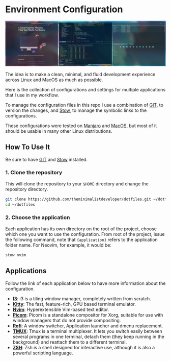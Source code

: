 # Environment Configuration

![Environment on Manjaro with i3 gaps](./screenshot.png)

The idea is to make a clean, minimal, and fluid development experience across Linux and MacOS as much as possible.

Here is the collection of configurations and settings for multiple applications that I use in my workflow.

To manage the configuration files in this repo I use a combination of [GIT](https://git-scm.com/), to version the changes, and [Stow](https://www.gnu.org/software/stow/), to manage the symbolic links to the configurations.

These configurations were tested on [Manjaro](https://manjaro.org/) and [MacOS](https://www.apple.com/de/macos/monterey/), but most of it should be usable in many other Linux distributions.

## How To Use It
Be sure to have [GIT](https://git-scm.com/) and [Stow](https://www.gnu.org/software/stow/) installed.

### 1. Clone the repository
This will clone the repository to your `$HOME` directory and change the repository directory.
```bash
git clone https://github.com/theminimalistdeveloper/dotfiles.git ~/dotfiles
cd ~/dotfiles
```
### 2. Choose the application
Each application has its own directory on the root of the project, choose which one you want to use the configuration.
From root of the project, issue the following command, note that `{application}` refers to the application folder name.
For Neovim, for example, it would be:
```bash
stow nvim
```

## Applications
Follow the link of each application below to have more information about the configuration.

* **[I3](https://github.com/theminimalistdeveloper/dotfiles/tree/main/i3)**: i3 is a tiling window manager, completely written from scratch.
* **[Kitty](https://github.com/theminimalistdeveloper/dotfiles/tree/main/kitty)**: The fast, feature-rich, GPU based terminal emulator.
* **[Nvim](https://github.com/theminimalistdeveloper/dotfiles/tree/main/nvim)**: Hyperextensible Vim-based text editor.
* **[Picom](https://github.com/theminimalistdeveloper/dotfiles/tree/main/picom)**: Picom is a standalone compositor for Xorg, suitable for use with window managers that do not provide compositing.
* **[Rofi](https://github.com/theminimalistdeveloper/dotfiles/tree/main/rofi)**: A window switcher, Application launcher and dmenu replacement.
* **[TMUX](https://github.com/theminimalistdeveloper/dotfiles/tree/main/tmux)**: Tmux is a terminal multiplexer. It lets you switch easily between several programs in one terminal, detach them (they keep running in the background) and reattach them to a different terminal.
* **[ZSH](https://github.com/theminimalistdeveloper/dotfiles/tree/main/zsh)**: Zsh is a shell designed for interactive use, although it is also a powerful scripting language.
